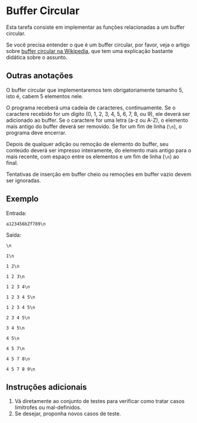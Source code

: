 # Buffer Circular

Esta tarefa consiste em implementar as funções relacionadas a um buffer
circular.

Se você precisa entender o que é um buffer circular, por favor, veja o artigo
sobre
[buffer circular na Wikipedia](https://en.wikipedia.org/wiki/Circular_buffer),
que tem uma explicação bastante didática sobre o assunto.

## Outras anotações
O buffer circular que implementaremos tem obrigatoriamente tamanho 5, isto é,
cabem 5 elementos nele.

O programa receberá uma cadeia de caracteres, continuamente. Se o caractere
recebido for um dígito (0, 1, 2, 3, 4, 5, 6, 7, 8, ou 9), ele deverá ser
adicionado ao buffer. Se o caractere for uma letra (a-z ou A-Z), o elemento mais
antigo do buffer deverá ser removido. Se for um fim de linha (`\n`), o programa
deve encerrar.

Depois de qualquer adição ou remoção de elemento do buffer, seu conteúdo deverá
ser impresso inteiramente, do elemento mais antigo para o mais recente, com
espaço entre os elementos e um fim de linha (`\n`) ao final.

Tentativas de inserção em buffer cheio ou remoções em buffer vazio devem ser
ignoradas.

## Exemplo
Entrada:

`a123456bZf789\n`


Saída:

`\n`

`1\n`

`1 2\n`

`1 2 3\n`

`1 2 3 4\n`

`1 2 3 4 5\n`

`1 2 3 4 5\n`

`2 3 4 5\n`

`3 4 5\n`

`4 5\n`

`4 5 7\n`

`4 5 7 8\n`

`4 5 7 8 9\n`




## Instruções adicionais

1. Vá diretamente ao conjunto de testes para verificar como tratar casos
   limítrofes ou mal-definidos.
  1. Se desejar, proponha novos casos de teste.
